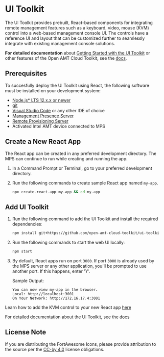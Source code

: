 # UI Toolkit

The UI Toolkit provides prebuilt, React-based components for integrating remote management features such as a keyboard, video, mouse (KVM) control into a web-based management console UI. The controls have a reference UI and layout that can be customized further to seamlessly integrate with existing management console solutions.

**For detailed documentation** about [Getting Started with the UI Toolkit](https://open-amt-cloud-toolkit.github.io/mps/Tutorials/uitoolkit) or other features of the Open AMT Cloud Toolkit, see the [docs](https://open-amt-cloud-toolkit.github.io/mps/).

## Prerequisites

To succesfully deploy the UI Toolkit using React, the following software must be installed on your development system:

- [Node.js* LTS 12.x.x or newer](https://nodejs.org/en/)
- [git](https://git-scm.com/downloads)
- [Visual Studio Code](https://code.visualstudio.com/) or any other IDE of choice
- [Management Presence Server](https://github.com/open-amt-cloud-toolkit/mps)
- [Remote Provisioning Server](https://github.com/open-amt-cloud-toolkit/rps)
- Activated Intel AMT device connected to MPS


## Create a New React App

The React app can be created in any preferred development directory. The MPS can continue to run while creating and running the app.

1. In a Command Prompt or Terminal, go to your preferred development directory. 

2. Run the following commands to create sample React app named `my-app`.

    ``` bash
    npx create-react-app my-app && cd my-app
    ```

## Add UI Toolkit

1. Run the following command to add the UI Toolkit and install the required dependencies:

    ``` bash
    npm install git+https://github.com/open-amt-cloud-toolkit/ui-toolkit.git --save
    ```

2. Run the following commands to start the web UI locally:

    ``` bash
    npm start
    ```

3. By default, React apps run on port `3000`. If port `3000` is already used by the MPS server or any other application, you'll be prompted to use another port. If this happens, enter 'Y'.

    Sample Output:

    ```
    You can now view my-app in the browser.
    Local: http://localhost:3001
    On Your Network: http://172.16.17.4:3001
    ```


Learn how to add the KVM control to your new React app [here](https://open-amt-cloud-toolkit.github.io/mps/Tutorials/uitoolkit/#add-a-sample-control)


For detailed documentation about the UI Toolkit, see the [docs](https://open-amt-cloud-toolkit.github.io/mps/)


## License Note

If you are distributing the FortAwesome Icons, please provide attribution to the source per the [CC-by 4.0](https://creativecommons.org/licenses/by/4.0/deed.ast) license obligations.
